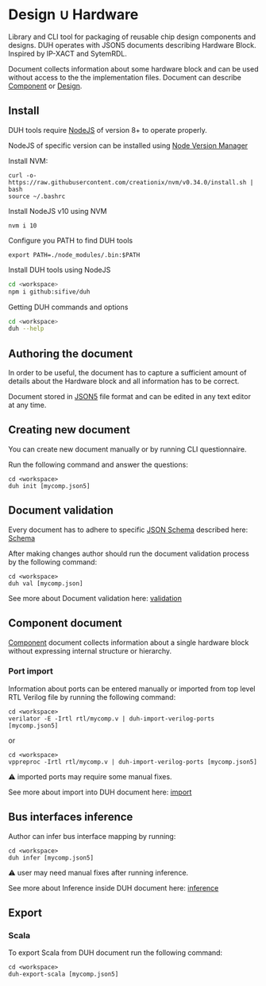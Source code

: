 # Design ∪ Hardware

Library and CLI tool for packaging of reusable chip design components and designs.
DUH operates with JSON5 documents describing Hardware Block.
Inspired by IP-XACT and SytemRDL.

Document collects information about some hardware block
and can be used without access to the the implementation files.
Document can describe [Component](component.md) or [Design](design.md).

## Install

DUH tools require [NodeJS](https://nodejs.org) of version 8+ to operate properly.

NodeJS of specific version can be installed using [Node Version Manager](https://github.com/creationix/nvm)

Install NVM:

```
curl -o- https://raw.githubusercontent.com/creationix/nvm/v0.34.0/install.sh | bash
source ~/.bashrc
```

Install NodeJS v10 using NVM

```
nvm i 10
```

Configure you PATH to find DUH tools

```
export PATH=./node_modules/.bin:$PATH
```

Install DUH tools using NodeJS

```sh
cd <workspace>
npm i github:sifive/duh
```

Getting DUH commands and options

```sh
cd <workspace>
duh --help
```

## Authoring the document

In order to be useful, the document has to capture a sufficient amount
of details about the Hardware block and all information has to be correct.

Document stored in [JSON5](https://json5.org/) file format and can be edited
in any text editor at any time.

## Creating new document

You can create new document manually or by running CLI questionnaire.

Run the following command and answer the questions:

```
cd <workspace>
duh init [mycomp.json5]
```

## Document validation

Every document has to adhere to specific [JSON Schema](https://json-schema.org/)
described here:
[Schema](https://github.com/sifive/duh/blob/master/lib/schema-component.js)

After making changes author should run the document validation process
by the following command:

```
cd <workspace>
duh val [mycomp.json]
```

See more about Document validation here: [validation](doc/validation.md)

## Component document

[Component](component.md) document collects information about a single hardware
block without expressing internal structure or hierarchy.

### Port import

Information about ports can be entered manually or imported
from top level RTL Verilog file by running the following command:

```
cd <workspace>
verilator -E -Irtl rtl/mycomp.v | duh-import-verilog-ports [mycomp.json5]
```

or

```
cd <workspace>
vppreproc -Irtl rtl/mycomp.v | duh-import-verilog-ports [mycomp.json5]
```

:warning: imported ports may require some manual fixes.

See more about import into DUH document here: [import](doc/import.md)

## Bus interfaces inference

Author can infer bus interface mapping by running:

```
cd <workspace>
duh infer [mycomp.json5]
```

:warning: user may need manual fixes after running inference.

See more about Inference inside DUH document here: [inference](doc/inference.md)

## Export

### Scala

To export Scala from DUH document run the following command:

```
cd <workspace>
duh-export-scala [mycomp.json5]
```
